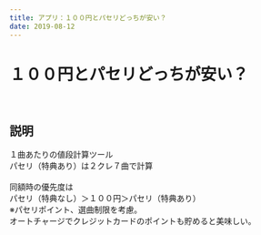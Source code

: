 ```yaml
---
title: アプリ：１００円とパセリどっちが安い？
date: 2019-08-12
---
```


# １００円とパセリどっちが安い？
<CoP/>

<br/>

## 説明
１曲あたりの値段計算ツール<br/>
パセリ（特典あり）は２クレ７曲で計算<br/>
<br/>
同額時の優先度は<br/>
パセリ（特典なし）＞１００円＞パセリ（特典あり）<br/>
※パセリポイント、選曲制限を考慮。<br/>
オートチャージでクレジットカードのポイントも貯めると美味しい。